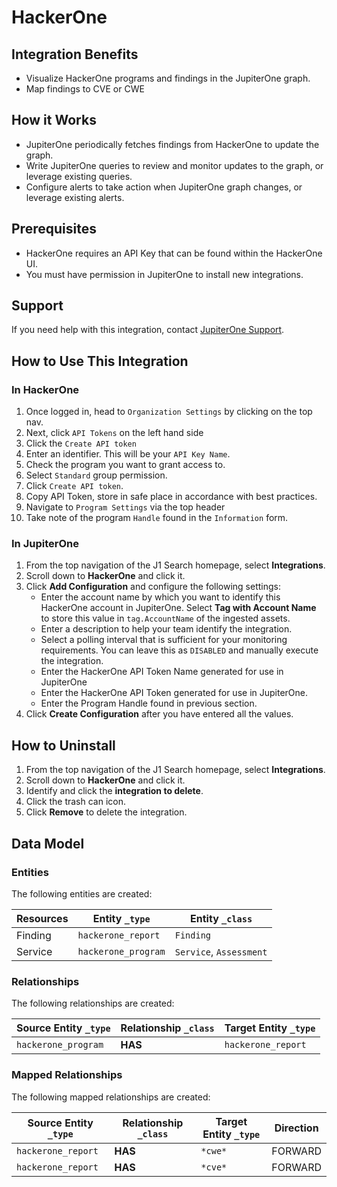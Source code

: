# HackerOne

## Integration Benefits

- Visualize HackerOne programs and findings in the JupiterOne graph.
- Map findings to CVE or CWE

## How it Works

- JupiterOne periodically fetches findings from HackerOne to update the graph.
- Write JupiterOne queries to review and monitor updates to the graph, or
  leverage existing queries.
- Configure alerts to take action when JupiterOne graph changes, or leverage
  existing alerts.

## Prerequisites

- HackerOne requires an API Key that can be found within the HackerOne UI.
- You must have permission in JupiterOne to install new integrations.

## Support

If you need help with this integration, contact
[JupiterOne Support](https://support.jupiterone.io).

## How to Use This Integration

### In HackerOne

1. Once logged in, head to `Organization Settings` by clicking on the top nav.
2. Next, click `API Tokens` on the left hand side
3. Click the `Create API token`
4. Enter an identifier. This will be your `API Key Name`.
5. Check the program you want to grant access to.
6. Select `Standard` group permission.
7. Click `Create API token`.
8. Copy API Token, store in safe place in accordance with best practices.
9. Navigate to `Program Settings` via the top header
10. Take note of the program `Handle` found in the `Information` form.

### In JupiterOne

1. From the top navigation of the J1 Search homepage, select **Integrations**.
2. Scroll down to **HackerOne** and click it.
3. Click **Add Configuration** and configure the following settings:
   - Enter the account name by which you want to identify this HackerOne account
     in JupiterOne. Select **Tag with Account Name** to store this value in
     `tag.AccountName` of the ingested assets.
   - Enter a description to help your team identify the integration.
   - Select a polling interval that is sufficient for your monitoring
     requirements. You can leave this as `DISABLED` and manually execute the
     integration.
   - Enter the HackerOne API Token Name generated for use in JupiterOne
   - Enter the HackerOne API Token generated for use in JupiterOne.
   - Enter the Program Handle found in previous section.
4. Click **Create Configuration** after you have entered all the values.

## How to Uninstall

1. From the top navigation of the J1 Search homepage, select **Integrations**.
2. Scroll down to **HackerOne** and click it.
3. Identify and click the **integration to delete**.
4. Click the trash can icon.
5. Click **Remove** to delete the integration.

<!-- {J1_DOCUMENTATION_MARKER_START} -->
<!--
********************************************************************************
NOTE: ALL OF THE FOLLOWING DOCUMENTATION IS GENERATED USING THE
"j1-integration document" COMMAND. DO NOT EDIT BY HAND! PLEASE SEE THE DEVELOPER
DOCUMENTATION FOR USAGE INFORMATION:

https://github.com/JupiterOne/sdk/blob/main/docs/integrations/development.md
********************************************************************************
-->

## Data Model

### Entities

The following entities are created:

| Resources | Entity `_type`      | Entity `_class`         |
| --------- | ------------------- | ----------------------- |
| Finding   | `hackerone_report`  | `Finding`               |
| Service   | `hackerone_program` | `Service`, `Assessment` |

### Relationships

The following relationships are created:

| Source Entity `_type` | Relationship `_class` | Target Entity `_type` |
| --------------------- | --------------------- | --------------------- |
| `hackerone_program`   | **HAS**               | `hackerone_report`    |

### Mapped Relationships

The following mapped relationships are created:

| Source Entity `_type` | Relationship `_class` | Target Entity `_type` | Direction |
| --------------------- | --------------------- | --------------------- | --------- |
| `hackerone_report`    | **HAS**               | `*cwe*`               | FORWARD   |
| `hackerone_report`    | **HAS**               | `*cve*`               | FORWARD   |

<!--
********************************************************************************
END OF GENERATED DOCUMENTATION AFTER BELOW MARKER
********************************************************************************
-->
<!-- {J1_DOCUMENTATION_MARKER_END} -->
